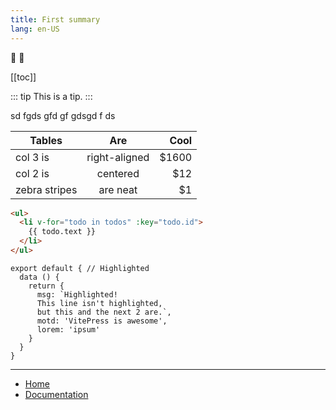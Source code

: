 ```yaml
---
title: First summary
lang: en-US
---
```



:tada: :100:



[[toc]]

::: tip
This is a tip.
:::

sd fgds gfd gf
 gdsgd
 f ds


| Tables        | Are           | Cool  |
| ------------- |:-------------:| -----:|
| col 3 is      | right-aligned | $1600 |
| col 2 is      | centered      |   $12 |
| zebra stripes | are neat      |    $1 |



```html
<ul>
  <li v-for="todo in todos" :key="todo.id">
    {{ todo.text }}
  </li>
</ul>
```


```js{1,4,6-8}
export default { // Highlighted
  data () {
    return {
      msg: `Highlighted!
      This line isn't highlighted,
      but this and the next 2 are.`,
      motd: 'VitePress is awesome',
      lorem: 'ipsum'
    }
  }
}
```


---
+ [Home](http://www.dialogware.com/)
+ [Documentation](http://docs.dialogware.com/)

